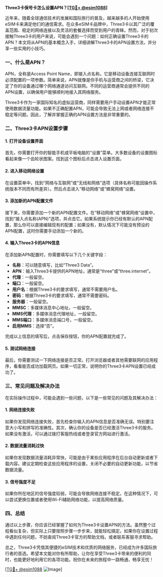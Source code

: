 **Three3卡保号卡怎么设置APN？[[TG💪+ @esim1088](https://t.me/s/esim1088)]**

近年来，随着全球通信技术的发展和国际旅行的普及，越来越多的人开始使用eSIM卡来满足他们的通信需求。在众多eSIM卡品牌中，Three3卡以其广泛的覆盖范围、稳定的网络连接以及灵活的套餐选择而受到用户的青睐。然而，对于初次接触Three3卡的用户来说，可能会遇到一个问题：如何正确设置Three3卡的APN？本文将从APN的基本概念入手，详细讲解Three3卡的APN设置方法，并分享一些实用的小技巧。

### 一、什么是APN？

APN，全称是Access Point Name，即接入点名称。它是移动设备连接互联网时必须配置的一项参数。简单来说，APN就像是你手机与运营商之间的桥梁，它决定了你的设备通过哪个网络通道访问互联网。不同的运营商通常会提供不同的APN设置，以确保用户能够顺利地接入其网络服务。

Three3卡作为一家国际知名的虚拟运营商，同样需要用户手动设置APN才能正常使用数据流量功能。如果不正确配置APN，可能会导致无法上网或者网络连接不稳定等问题。因此，了解并掌握正确的APN设置方法是非常重要的。

### 二、Three3卡APN设置步骤

#### 1. 打开设备设置界面

首先，你需要打开你的智能手机或平板电脑的“设置”菜单。大多数设备的设置图标看起来像一个齿轮状图案。找到这个图标后点击进入设置页面。

#### 2. 进入移动网络设置

在设置菜单中，找到“网络与互联网”或“无线和网络”选项（具体名称可能因操作系统版本不同而有所差异）。然后点击进入“移动网络”或“蜂窝网络”设置。

#### 3. 添加新的APN配置文件

接下来，你需要添加一个新的APN配置文件。在“移动网络”或“蜂窝网络”设置中，找到“接入点名称(APN)”选项，并点击它。如果系统提示你已经有默认的APN配置，那么你可以直接编辑现有的配置；如果没有，默认情况下可能没有预设的APN配置，这时你需要手动添加一个新的。

#### 4. 输入Three3卡的APN信息

在添加新APN配置时，你需要填写以下几个关键字段：

- **名称**：可以随意填写，比如“Three3 Data”。
- **APN**：输入Three3卡提供的APN地址，通常是“three”或“three.internet”。
- **代理**：一般留空。
- **端口**：一般留空。
- **用户名**：根据Three3卡的要求填写，通常不需要用户名。
- **密码**：根据Three3卡的要求填写，通常不需要密码。
- **服务器**：一般留空。
- **MMSC**：多媒体消息中心地址，一般留空。
- **MMS代理**：多媒体消息代理地址，一般留空。
- **MMS端口**：多媒体消息端口号，一般留空。
- **启用MMS**：选择“否”。

完成以上信息的填写后，点击保存按钮，你的APN配置就完成了。

#### 5. 测试网络连接

最后，你需要测试一下网络连接是否正常。打开浏览器或者其他需要联网的应用程序，看看能否成功加载网页。如果一切正常，说明你的Three3卡APN设置已经成功了。

### 三、常见问题及解决办法

在实际操作过程中，可能会遇到一些问题，以下是一些常见的问题及其解决办法：

#### 1. 网络连接失败

如果你发现网络连接失败，首先检查你输入的APN信息是否准确无误。特别要注意大小写和拼写的准确性。其次，确认你的设备是否已经激活Three3卡的服务。如果没有激活，可以通过拨打客服热线或者登录官方网站进行激活。

#### 2. 数据流量消耗过快

如果你发现数据流量消耗异常快，可能是由于某些应用程序在后台自动更新或者下载内容。建议定期检查这些应用程序的设置，关闭不必要的自动更新功能，以节省数据流量。

#### 3. 信号强度不足

如果你所在地区的信号强度较弱，可能会导致网络连接不稳定。在这种情况下，可以尝试更换位置或者使用Wi-Fi辅助网络功能，以提高网络质量。

### 四、总结

通过以上步骤，你应该已经掌握了如何为Three3卡设置APN的方法。虽然整个过程看似复杂，但实际上只要按照步骤一步步来，就能轻松搞定。如果你在设置过程中遇到任何问题，不妨查阅Three3卡官方的帮助文档，或者联系客服寻求帮助。

总之，Three3卡凭借其便捷的eSIM技术和优质的网络服务，已经成为许多国际旅行者的首选。希望本文能对你有所帮助，让你在享受Three3卡带来的便利的同时，也能更好地利用它的各项功能。祝你在未来的旅程中一路畅通，畅享无忧！

[[TG💪+ @esim1088](https://t.me/s/esim1088) ![Image](https://i.postimg.cc/4NQfJmqS/Snipaste-2025-05-13-00-14-12.png)]